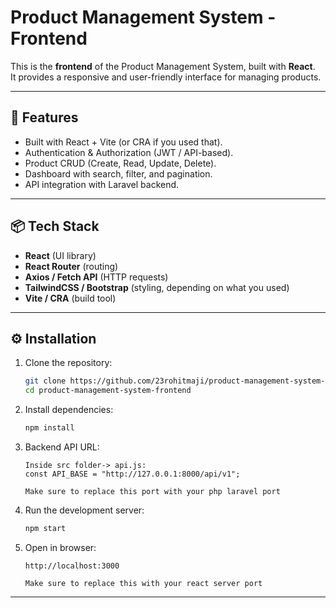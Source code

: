 # Product Management System - Frontend

This is the **frontend** of the Product Management System, built with **React**.  
It provides a responsive and user-friendly interface for managing products.

---

## 🚀 Features
- Built with React + Vite (or CRA if you used that).
- Authentication & Authorization (JWT / API-based).
- Product CRUD (Create, Read, Update, Delete).
- Dashboard with search, filter, and pagination.
- API integration with Laravel backend.

---

## 📦 Tech Stack
- **React** (UI library)
- **React Router** (routing)
- **Axios / Fetch API** (HTTP requests)
- **TailwindCSS / Bootstrap** (styling, depending on what you used)
- **Vite / CRA** (build tool)

---

## ⚙️ Installation

1. Clone the repository:
   ```bash
   git clone https://github.com/23rohitmaji/product-management-system-frontend.git
   cd product-management-system-frontend
   ```

2. Install dependencies:
   ```bash
   npm install
   ```

3. Backend API URL:
   ```
   Inside src folder-> api.js:
   const API_BASE = "http://127.0.0.1:8000/api/v1";
   
   Make sure to replace this port with your php laravel port
   ```

4. Run the development server:
   ```bash
   npm start
   ```

5. Open in browser:
   ```
   http://localhost:3000
   
   Make sure to replace this with your react server port

   ```

---
